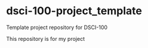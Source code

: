 # dsci-100-project_template
Template project repository for DSCI-100

This repository is for my project
